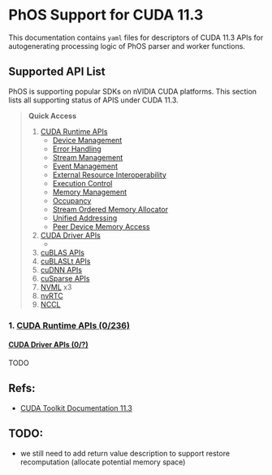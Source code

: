 # PhOS Support for CUDA 11.3

This documentation contains `yaml` files for descriptors of CUDA 11.3 APIs for autogenerating processing logic of PhOS parser and worker functions.


## Supported API List

PhOS is supporting popular SDKs on nVIDIA CUDA platforms. This section lists all supporting status of APIS under CUDA 11.3.

> **Quick Access**
> 1. [CUDA Runtime APIs](https://github.com/SJTU-IPADS/PhoenixOS/tree/dev/api_support/autogen/autogen_cuda/supported/11.3#cuda-runtime-apis)
>       * [Device Management](https://github.com/SJTU-IPADS/PhoenixOS/tree/dev/api_support/autogen/autogen_cuda/supported/11.3#device-management)
>       * [Error Handling](https://github.com/SJTU-IPADS/PhoenixOS/tree/dev/api_support/autogen/autogen_cuda/supported/11.3#error-handling)
>       * [Stream Management](https://github.com/SJTU-IPADS/PhoenixOS/tree/dev/api_support/autogen/autogen_cuda/supported/11.3#stream-management)
>       * [Event Management](https://github.com/SJTU-IPADS/PhoenixOS/tree/dev/api_support/autogen/autogen_cuda/supported/11.3#event-management)
>       * [External Resource Interoperability](https://github.com/SJTU-IPADS/PhoenixOS/tree/dev/api_support/autogen/autogen_cuda/supported/11.3#external-resource-interoperability)
>       * [Execution Control](https://github.com/SJTU-IPADS/PhoenixOS/tree/dev/api_support/autogen/autogen_cuda/supported/11.3#execution-control)
>       * [Memory Management](https://github.com/SJTU-IPADS/PhoenixOS/tree/dev/api_support/autogen/autogen_cuda/supported/11.3#memory-management)
>       * [Occupancy](https://github.com/SJTU-IPADS/PhoenixOS/tree/dev/api_support/autogen/autogen_cuda/supported/11.3#occupancy)
>       * [Stream Ordered Memory Allocator](https://github.com/SJTU-IPADS/PhoenixOS/tree/dev/api_support/autogen/autogen_cuda/supported/11.3#stream-ordered-memory-allocator)
>       * [Unified Addressing](https://github.com/SJTU-IPADS/PhoenixOS/tree/dev/api_support/autogen/autogen_cuda/supported/11.3#unified-addressing)
>       * [Peer Device Memory Access](https://github.com/SJTU-IPADS/PhoenixOS/tree/dev/api_support/autogen/autogen_cuda/supported/11.3#peer-device-memory-access)
> 2. [CUDA Driver APIs]()
>       * []()
> 3. [cuBLAS APIs]()
> 4. [cuBLASLt APIs]()
> 5. [cuDNN APIs]()
> 6. [cuSparse APIs]()
> 7. [NVML]() x3
> 8. [nvRTC]()
> 9. [NCCL]()


### 1. [CUDA Runtime APIs (0/236)](https://docs.nvidia.com/cuda/archive/11.3.0/cuda-runtime-api/index.html)


#### [CUDA Driver APIs (0/?)](https://docs.nvidia.com/cuda/archive/11.3.0/cuda-driver-api/index.html)

TODO



## Refs:
* [CUDA Toolkit Documentation 11.3](https://docs.nvidia.com/cuda/archive/11.3.0/cuda-runtime-api/index.html)


## TODO:
* we still need to add return value description to support restore recomputation (allocate potential memory space)
